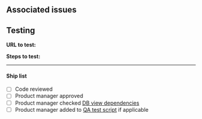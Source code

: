 ## Associated issues

## Testing
**URL to test:** 
<!---
deploy-preview-[pr-number]--atd-moped-main.netlify.app/moped/
--->

**Steps to test:**


---
#### Ship list
- [ ] Code reviewed 
- [ ] Product manager approved
- [ ] Product manager checked [DB view dependencies](https://atd-dts.gitbook.io/moped-documentation/product-management/updating-the-arcgis-online-components-database-view)
- [ ] Product manager added to [QA test script](https://docs.google.com/spreadsheets/d/1n_O6MLh9cwwPf57HUM394Ea-z9uuoEV1-QW4axNZXLE/edit#) if applicable
